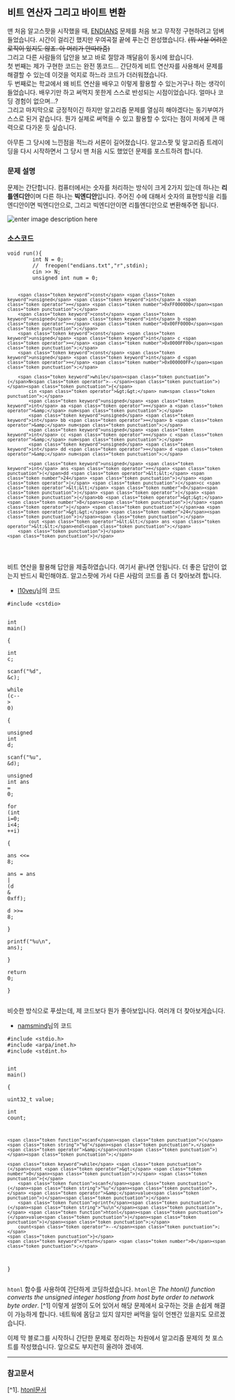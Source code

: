 <h2 id="비트-연산자-그리고-바이트-변환">비트 연산자 그리고 바이트 변환</h2>
<p>맨 처음 알고스팟을 시작했을 때, <a href="https://algospot.com/judge/problem/read/ENDIANS">ENDIANS</a> 문제를 처음 보고 무작정 구현하려고 덤벼 들었습니다. 시간이 걸리긴 했지만 우여곡절 끝에 푸는건 완성했습니다. <s>(뭐 사실 어려운 로직이 있지도 않죠. 아 머리가 안따라줌)</s><br>
그리고 다른 사람들의 답안을 보고 바로 절망과 깨달음이 동시에 왔습니다.<br>
첫 번째는 제가 구현한 코드는 완전 똥코드… 간단하게 비트 연산자를 사용해서 문제를 해결할 수 있는데 이것을 억지로 하느라 코드가 더러워졌습니다.<br>
두 번째로는 학교에서 왜 비트 연산을 배우고 이렇게 활용할 수 있는거구나 하는 생각이 들었습니다. 배우기만 하고 써먹지 못한게 스스로 반성되는 시점이었습니다. 얼마나 코딩 경험이 없으며…?<br>
그리고 마지막으로 긍정적이긴 하지만 알고리즘 문제를 열심히 해야겠다는 동기부여가 스스로 된거 같습니다. 뭔가 실제로 써먹을 수 있고 활용할 수 있다는 점이 저에게 큰 매력으로 다가온 듯 싶습니다.</p>
<p>아무튼 그 당시에 느낀점을 적느라 서론이 길어졌습니다. 알고스팟 및 알고리즘 트레이딩을 다시 시작하면서 그 당시 맨 처음 시도 했었던 문제를 포스트하려 합니다.</p>
<h3 id="문제-설명">문제 설명</h3>
<p>문제는 간단합니다. 컴퓨터에서는 숫자를 처리하는 방식이 크게 2가지 있는데 하나는 <strong>리틀엔디안</strong>이며 다른 하나는 <strong>빅엔디안</strong>입니다. 주어진 수에 대해서 숫자의 표현방식을 리틀엔디안이면 빅엔디안으로, 그리고 빅엔디안이면 리틀엔디안으로 변환해주면 됩니다.</p>
<p><img src="https://lh3.googleusercontent.com/4W4Pt0zEViiLWLqcAeZpLeFlWMJoKPrh48-NqH-GdKOpVLb2bIvYrPWrhSvES04v93SS3XJ3iIRv" alt="enter image description here" title="리틀엔디안과 빅엔디안 표기 방식"></p>
<h3 id="소스코드">소스코드</h3>
<pre class=" language-c"><code class="prism ++ language-c"><span class="token keyword">void</span> <span class="token function">run</span><span class="token punctuation">(</span><span class="token punctuation">)</span><span class="token punctuation">{</span>
        <span class="token keyword">int</span> N <span class="token operator">=</span> <span class="token number">0</span><span class="token punctuation">;</span>
        <span class="token comment">//  freopen("endians.txt","r",stdin);</span>
        cin <span class="token operator">&gt;&gt;</span> N<span class="token punctuation">;</span>
        <span class="token keyword">unsigned</span> <span class="token keyword">int</span> num <span class="token operator">=</span> <span class="token number">0</span><span class="token punctuation">;</span>
        
        <span class="token keyword">const</span> <span class="token keyword">unsigned</span> <span class="token keyword">int</span> a <span class="token operator">=</span> <span class="token number">0xFF000000</span><span class="token punctuation">;</span>
        <span class="token keyword">const</span> <span class="token keyword">unsigned</span> <span class="token keyword">int</span> b <span class="token operator">=</span> <span class="token number">0x00FF0000</span><span class="token punctuation">;</span>
        <span class="token keyword">const</span> <span class="token keyword">unsigned</span> <span class="token keyword">int</span> c <span class="token operator">=</span> <span class="token number">0x0000FF00</span><span class="token punctuation">;</span>
        <span class="token keyword">const</span> <span class="token keyword">unsigned</span> <span class="token keyword">int</span> d <span class="token operator">=</span> <span class="token number">0x000000FF</span><span class="token punctuation">;</span>
        
        <span class="token keyword">while</span><span class="token punctuation">(</span>N<span class="token operator">--</span><span class="token punctuation">)</span><span class="token punctuation">{</span>
            cin <span class="token operator">&gt;&gt;</span> num<span class="token punctuation">;</span>
            <span class="token keyword">unsigned</span> <span class="token keyword">int</span> aa <span class="token operator">=</span> a <span class="token operator">&amp;</span> num<span class="token punctuation">;</span>
            <span class="token keyword">unsigned</span> <span class="token keyword">int</span> bb <span class="token operator">=</span> b <span class="token operator">&amp;</span> num<span class="token punctuation">;</span>
            <span class="token keyword">unsigned</span> <span class="token keyword">int</span> cc <span class="token operator">=</span> c <span class="token operator">&amp;</span> num<span class="token punctuation">;</span>
            <span class="token keyword">unsigned</span> <span class="token keyword">int</span> dd <span class="token operator">=</span> d <span class="token operator">&amp;</span> num<span class="token punctuation">;</span>
            
            <span class="token keyword">unsigned</span> <span class="token keyword">int</span> ans <span class="token operator">=</span> <span class="token punctuation">(</span>dd <span class="token operator">&lt;&lt;</span> <span class="token number">24</span> <span class="token punctuation">)</span> <span class="token operator">|</span> <span class="token punctuation">(</span>cc <span class="token operator">&lt;&lt;</span> <span class="token number">8</span><span class="token punctuation">)</span> <span class="token operator">|</span> <span class="token punctuation">(</span>bb <span class="token operator">&gt;&gt;</span> <span class="token number">8</span><span class="token punctuation">)</span> <span class="token operator">|</span> <span class="token punctuation">(</span>aa <span class="token operator">&gt;&gt;</span> <span class="token number">24</span><span class="token punctuation">)</span><span class="token punctuation">;</span>
            cout <span class="token operator">&lt;&lt;</span> ans <span class="token operator">&lt;&lt;</span>endl<span class="token punctuation">;</span>
        <span class="token punctuation">}</span>
    <span class="token punctuation">}</span>
</code></pre>
<p>비트 연산을 활용해 답안을 제출하였습니다. 여기서 끝나면 안됩니다. 더 좋은 답안이 없는지 반드시 확인해야죠. 알고스팟에 가서 다른 사람의 코드를 좀 더 찾아보려 합니다.</p>
<ul>
<li><a href="https://algospot.com/user/profile/1337">l10veu</a>님의 코드</li>
</ul>
<pre class=" language-c"><code class="prism ++ language-c"><span class="token macro property">#<span class="token directive keyword">include</span> <span class="token string">&lt;cstdio&gt;</span>  </span>
  
<span class="token keyword">int</span> <span class="token function">main</span><span class="token punctuation">(</span><span class="token punctuation">)</span>  
<span class="token punctuation">{</span>  
    <span class="token keyword">int</span> c<span class="token punctuation">;</span>  
    <span class="token function">scanf</span><span class="token punctuation">(</span><span class="token string">"%d"</span><span class="token punctuation">,</span> <span class="token operator">&amp;</span>c<span class="token punctuation">)</span><span class="token punctuation">;</span>  
    <span class="token keyword">while</span> <span class="token punctuation">(</span>c<span class="token operator">--</span> <span class="token operator">&gt;</span> <span class="token number">0</span><span class="token punctuation">)</span>  
    <span class="token punctuation">{</span>  
        <span class="token keyword">unsigned</span> <span class="token keyword">int</span> d<span class="token punctuation">;</span>  
        <span class="token function">scanf</span><span class="token punctuation">(</span><span class="token string">"%u"</span><span class="token punctuation">,</span> <span class="token operator">&amp;</span>d<span class="token punctuation">)</span><span class="token punctuation">;</span>  
        <span class="token keyword">unsigned</span> <span class="token keyword">int</span> ans <span class="token operator">=</span> <span class="token number">0</span><span class="token punctuation">;</span>  
        <span class="token keyword">for</span> <span class="token punctuation">(</span><span class="token keyword">int</span> i<span class="token operator">=</span><span class="token number">0</span><span class="token punctuation">;</span> i<span class="token operator">&lt;</span><span class="token number">4</span><span class="token punctuation">;</span> <span class="token operator">++</span>i<span class="token punctuation">)</span>  
        <span class="token punctuation">{</span>  
            ans <span class="token operator">&lt;&lt;=</span> <span class="token number">8</span><span class="token punctuation">;</span>  
            ans <span class="token operator">=</span> ans <span class="token operator">|</span> <span class="token punctuation">(</span>d <span class="token operator">&amp;</span> <span class="token number">0xff</span><span class="token punctuation">)</span><span class="token punctuation">;</span>  
            d <span class="token operator">&gt;&gt;=</span> <span class="token number">8</span><span class="token punctuation">;</span>  
        <span class="token punctuation">}</span>  
        <span class="token function">printf</span><span class="token punctuation">(</span><span class="token string">"%u\n"</span><span class="token punctuation">,</span> ans<span class="token punctuation">)</span><span class="token punctuation">;</span>  
    <span class="token punctuation">}</span>  
    <span class="token keyword">return</span> <span class="token number">0</span><span class="token punctuation">;</span>  
<span class="token punctuation">}</span>
</code></pre>
<p>비슷한 방식으로 푸셨는데, 제 코드보다 뭔가 좋아보입니다. 여러개 더 찾아보게습니다.</p>
<ul>
<li><a href="https://algospot.com/user/profile/6324">namsmind</a>님의 코드</li>
</ul>
<pre class=" language-c"><code class="prism ++ language-c"><span class="token macro property">#<span class="token directive keyword">include</span> <span class="token string">&lt;stdio.h&gt;</span>  </span>
<span class="token macro property">#<span class="token directive keyword">include</span> <span class="token string">&lt;arpa/inet.h&gt;</span>  </span>
<span class="token macro property">#<span class="token directive keyword">include</span> <span class="token string">&lt;stdint.h&gt;</span>  </span>
  
<span class="token keyword">int</span> <span class="token function">main</span><span class="token punctuation">(</span><span class="token punctuation">)</span>  
<span class="token punctuation">{</span>  
    uint32_t value<span class="token punctuation">;</span>  
    <span class="token keyword">int</span> count<span class="token punctuation">;</span>  
  
    <span class="token function">scanf</span><span class="token punctuation">(</span><span class="token string">"%d"</span><span class="token punctuation">,</span> <span class="token operator">&amp;</span>count<span class="token punctuation">)</span><span class="token punctuation">;</span>  
  
    <span class="token keyword">while</span> <span class="token punctuation">(</span>count <span class="token operator">&gt;</span> <span class="token number">0</span><span class="token punctuation">)</span> <span class="token punctuation">{</span>  
        <span class="token function">scanf</span><span class="token punctuation">(</span><span class="token string">"%u"</span><span class="token punctuation">,</span> <span class="token operator">&amp;</span>value<span class="token punctuation">)</span><span class="token punctuation">;</span>  
        <span class="token function">printf</span><span class="token punctuation">(</span><span class="token string">"%u\n"</span><span class="token punctuation">,</span> <span class="token function">htonl</span><span class="token punctuation">(</span>value<span class="token punctuation">)</span><span class="token punctuation">)</span><span class="token punctuation">;</span>  
        count<span class="token operator">--</span><span class="token punctuation">;</span>  
    <span class="token punctuation">}</span>  
    <span class="token keyword">return</span> <span class="token number">0</span><span class="token punctuation">;</span>  
<span class="token punctuation">}</span>
</code></pre>
<p><code>htonl</code> 함수를 사용하여 간단하게 코딩하셨습니다. <code>htonl</code>은 <em>The htonl() function converts the unsigned integer <em>hostlong</em> from host byte order to network byte order</em>. [^1] 이렇게 설명이 도어 있어서 해당 문제에서 요구하는 것을 손쉽게 해결이 가능하게 합니다. 네트웍에 몸담고 있지 않지만 써먹을 일이 언젠간 있을지도 모르겠습니다.</p>
<p>이제 막 블로그를 시작하니 간단한 문제로 정리하는 차원에서 알고리즘 문제의 첫 포스트를 작성했습니다. 앞으로도 부지런히 올려야 겠네여.</p>
<hr>
<h3 id="참고문서">참고문서</h3>
<p>[^1].  <a href="https://linux.die.net/man/3/htonl">htonl문서</a></p>

